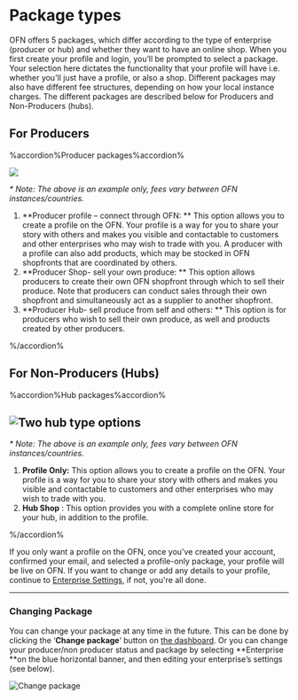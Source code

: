# Package types

OFN offers 5 packages, which differ according to the type of enterprise \(producer or hub\) and whether they want to have an online shop. When you first create your profile and login, you’ll be prompted to select a package. Your selection here dictates the functionality that your profile will have i.e. whether you'll just have a profile, or also a shop. Different packages may also have different fee structures, depending on how your local instance charges. The different packages are described below for Producers and Non-Producers \(hubs\).

## For Producers

%accordion%Producer packages%accordion%

![](https://openfoodnetwork.org/wp-content/uploads/2015/05/Three-producer-types.png)

_\* Note: The above is an example only, fees vary between OFN instances/countries._

1. **Producer profile – connect through OFN: **
   This option allows you to create a profile on the OFN. Your profile is a way for you to share your story with others and makes you visible and contactable to customers and other enterprises who may wish to trade with you. A producer with a profile can also add products, which may be stocked in OFN shopfronts that are coordinated by others.
2. **Producer Shop- sell your own produce: **
   This option allows producers to create their own OFN shopfront through which to sell their produce. Note that producers can conduct sales through their own shopfront and simultaneously act as a supplier to another shopfront.
3. **Producer Hub- sell produce from self and others:  **
   This option is for producers who wish to sell their own produce, as well and products created by other producers.

%/accordion%

## For Non-Producers \(Hubs\)

%accordion%Hub packages%accordion%

## ![](https://openfoodnetwork.org/wp-content/uploads/2015/05/Two-hub-types.png "Two hub type options")

_\* Note: The above is an example only, fees vary between OFN instances/countries._

1. **Profile Only:**
    This option allows you to create a profile on the OFN. Your profile is a way for you to share your story with others and makes you visible and contactable to customers and other enterprises who may wish to trade with you.
2. **Hub Shop**
   : This option provides you with a complete online store for your hub, in addition to the profile.

%/accordion%

If you only want a profile on the OFN, once you've created your account, confirmed your email, and selected a profile-only package, your profile will be live on OFN. If you want to change or add any details to your profile, continue to [Enterprise Settings](/your-profile-adv.md), if not, you're all done.

---

### Changing Package

You can change your package at any time in the future. This can be done by clicking the ‘**Change package**‘ button on [the dashboard](/the-dashboard.md). Or you can change your producer/non producer status and package by selecting **Enterprise **on the blue horizontal banner, and then editing your enterprise’s settings \(see below\).

![](https://openfoodnetwork.org/wp-content/uploads/2015/05/Change-package.png "Change package")


